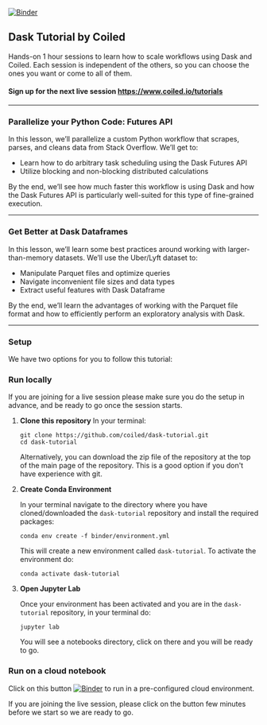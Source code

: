 [![Binder](https://mybinder.org/badge_logo.svg)](https://mybinder.org/v2/gh/coiled/dask-tutorial/HEAD) 
## Dask Tutorial by Coiled 

Hands-on 1 hour sessions to learn how to scale workflows using Dask and Coiled. Each session is independent of the others, so you can choose the ones you want or come to all of them. 

#### Sign up for the next live session https://www.coiled.io/tutorials
--------------------------------------------------------------------------------------------------------------------------------------------------------

### Parallelize your Python Code: Futures API

In this lesson, we’ll parallelize a custom Python workflow that scrapes, parses, and cleans data from Stack Overflow. We’ll get to:
‍
- Learn how to do arbitrary task scheduling using the Dask Futures API
- Utilize blocking and non-blocking distributed calculations

By the end, we’ll see how much faster this workflow is using Dask and how the Dask Futures API is particularly well-suited for this type of fine-grained execution.

--------------------------------------------------------------------------------------------------------------------------------------------------------

### Get Better at Dask Dataframes

In this lesson, we’ll learn some best practices around working with larger-than-memory datasets. We’ll use the Uber/Lyft dataset to:
‍
- Manipulate Parquet files and optimize queries
- Navigate inconvenient file sizes and data types
- Extract useful features with Dask Dataframe

By the end, we’ll learn the advantages of working with the Parquet file format and how to efficiently perform an exploratory analysis with Dask.

--------------------------------------------------------------------------------------------------------------------------------------------------------

### Setup 

We have two options for you to follow this tutorial:

### Run locally

If you are joining for a live session please make sure you do the setup in advance, and be ready to go once the session starts.

1. **Clone this repository**
    In your terminal:

    ```
    git clone https://github.com/coiled/dask-tutorial.git
    cd dask-tutorial
    ```
    Alternatively, you can download the zip file of the repository at the top of the main page of the repository. This is a good option if you don't have experience with git.

2. **Create Conda Environment**

    In your terminal navigate to the directory where you have cloned/downloaded the `dask-tutorial` repository and install the required packages:

    ```
    conda env create -f binder/environment.yml
    ```

    This will create a new environment called `dask-tutorial`. To activate the environment do:

    ```
    conda activate dask-tutorial
    ```

4. **Open Jupyter Lab**

    Once your environment has been activated and you are in the `dask-tutorial` repository, in your terminal do:

    ```
    jupyter lab
    ```

    You will see a notebooks directory, click on there and you will be ready to go.


### Run on a cloud notebook

Click on this button [![Binder](https://mybinder.org/badge_logo.svg)](https://mybinder.org/v2/gh/coiled/dask-tutorial/HEAD) to run in a pre-configured cloud environment.

If you are joining the live session, please click on the button few minutes before we start so we are ready to go.

